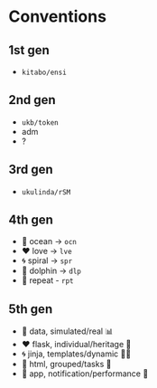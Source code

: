 # Conventions
## 1st gen
- `kitabo/ensi`

## 2nd gen
- `ukb/token`
- adm
- ?

## 3rd gen
- `ukulinda/rSM`
  
## 4th gen  
- 🌊 ocean -> `ocn`
- ❤️ love -> `lve`
- 🌀 spiral -> `spr`
- 🐬 dolphin -> `dlp`
- 🔁 repeat - `rpt`

## 5th gen 
- 🌊 data, simulated/real  📊
- ❤️ flask, individual/heritage 👤
- 🌀 jinja, templates/dynamic 🏃🏾
- 🐬 html, grouped/tasks 👥
- 🔁 app, notification/performance 📲

 
